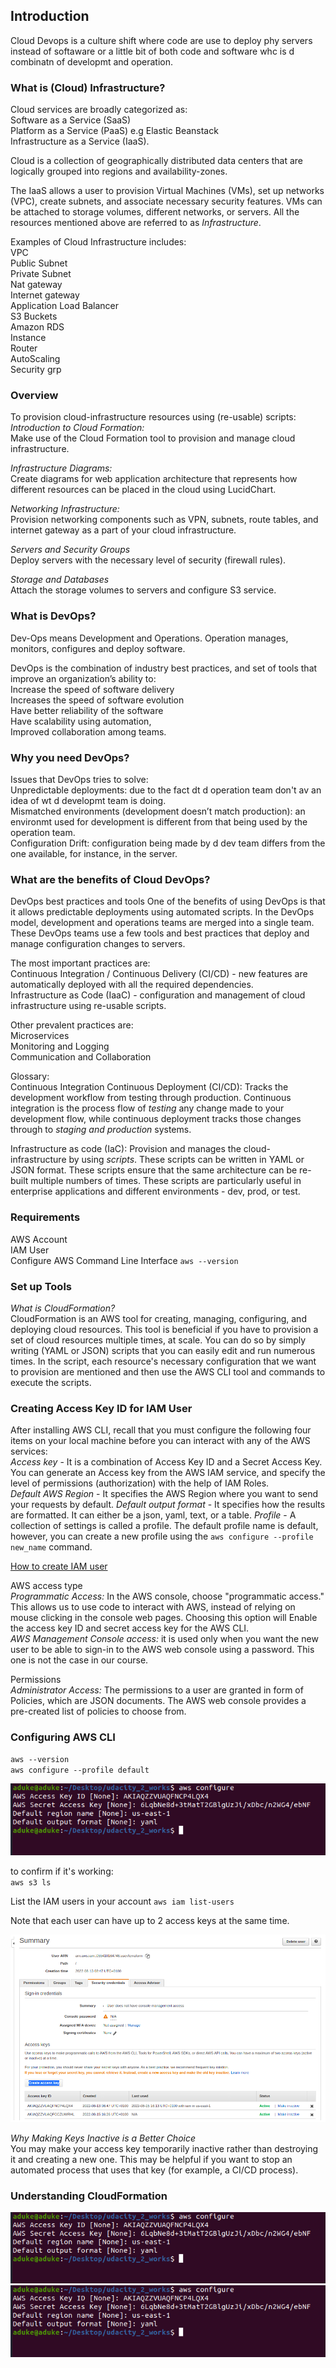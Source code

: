 ## Introduction
Cloud Devops is a culture shift where code are use to deploy phy servers instead of softaware or a little bit of both code and software whc is d combinatn of developmt and operation. 

### What is (Cloud) Infrastructure?
Cloud services are broadly categorized as:  
Software as a Service (SaaS)  
Platform as a Service (PaaS) e.g Elastic Beanstack     
Infrastructure as a Service (IaaS). 

Cloud is a collection of geographically distributed data centers that are logically grouped into regions and availability-zones.  

The IaaS allows a user to provision Virtual Machines (VMs), set up networks (VPC), create subnets, and associate necessary security features. VMs can be attached to storage volumes, different networks, or servers. All the resources mentioned above are referred to as *Infrastructure*.  

Examples of Cloud Infrastructure includes:  
VPC  
Public Subnet  
Private Subnet  
Nat gateway  
Internet gateway  
Application Load Balancer  
S3 Buckets  
Amazon RDS  
Instance  
Router  
AutoScaling  
Security grp  

### Overview
To provision cloud-infrastructure resources using (re-usable) scripts:
*Introduction to Cloud Formation:*  
Make use of the Cloud Formation tool to provision and manage cloud infrastructure.    

*Infrastructure Diagrams:*  
Create diagrams for web application architecture that represents how different resources can be placed in the cloud using LucidChart.

*Networking Infrastructure:*  
Provision networking components such as VPN, subnets, route tables, and internet gateway as a part of your cloud infrastructure.  

*Servers and Security Groups*  
Deploy servers with the necessary level of security (firewall rules).   

*Storage and Databases*  
Attach the storage volumes to servers and configure S3 service.  


### What is DevOps?
Dev-Ops means Development and Operations. Operation manages, monitors, configures and deploy software.  

DevOps is the combination of industry best practices, and set of tools that improve an organization’s ability to:  
Increase the speed of software delivery  
Increases the speed of software evolution  
Have better reliability of the software  
Have scalability using automation,  
Improved collaboration among teams.  

### Why you need DevOps?
Issues that DevOps tries to solve:  
Unpredictable deployments: due to the fact dt d operation team don't av an idea of wt d developmt team is doing.  
Mismatched environments (development doesn’t match production): an environmt used for development is different from that being used by the operation team.  
Configuration Drift: configuration being made by d dev team differs from the one available, for instance, in the server.  

### What are the benefits of Cloud DevOps?
DevOps best practices and tools
One of the benefits of using DevOps is that it allows predictable deployments using automated scripts. In the DevOps model, development and operations teams are merged into a single team. These DevOps teams use a few tools and best practices that deploy and manage configuration changes to servers.  

The most important practices are:  
Continuous Integration / Continuous Delivery (CI/CD) - new features are automatically deployed with all the required dependencies.  
Infrastructure as Code (IaaC) - configuration and management of cloud infrastructure using re-usable scripts.  

Other prevalent practices are:  
Microservices  
Monitoring and Logging  
Communication and Collaboration  

Glossary:  
Continuous Integration Continuous Deployment (CI/CD): Tracks the development workflow from testing through production. Continuous integration is the process flow of *testing* any change made to your development flow, while continuous deployment tracks those changes through to *staging and production* systems.

Infrastructure as code (IaC): Provision and manages the cloud-infrastructure by using *scripts*. These scripts can be written in YAML or JSON format. These scripts ensure that the same architecture can be re-built multiple numbers of times. These scripts are particularly useful in enterprise applications and different environments - dev, prod, or test.  

### Requirements  
AWS Account  
IAM User  
Configure AWS Command Line Interface `aws --version`  


### Set up Tools
*What is CloudFormation?*  
CloudFormation is an AWS tool for creating, managing, configuring, and deploying cloud resources. This tool is beneficial if you have to provision a set of cloud resources multiple times, at scale. You can do so by simply writing (YAML or JSON) scripts that you can easily edit and run numerous times. In the script, each resource's necessary configuration that we want to provision are mentioned and then use the AWS CLI tool and commands to execute the scripts.  

### Creating Access Key ID for IAM User
After installing AWS CLI, recall that you must configure the following four items on your local machine before you can interact with any of the AWS services:  
*Access key* - It is a combination of Access Key ID and a Secret Access Key. You can generate an Access key from the AWS IAM service, and specify the level of permissions (authorization) with the help of IAM Roles.  
*Default AWS Region* - It specifies the AWS Region where you want to send your requests by default.
*Default output format* - It specifies how the results are formatted. It can either be a json, yaml, text, or a table.
*Profile* - A collection of settings is called a profile. The default profile name is default, however, you can create a new profile using the `aws configure --profile new_name` command.  

<a href="https://github.com/arabog/IAM-Policy" target="_blank">How to create IAM user</a>  

AWS access type  
*Programmatic Access:* In the AWS console, choose "programmatic access." This allows us to use code to interact with AWS, instead of relying on mouse clicking in the console web pages. Choosing this option will Enable the access key ID and secret access key for the AWS CLI.  
*AWS Management Console access:* it is used only when you want the new user to be able to sign-in to the AWS web console using a password. This one is not the case in our course.  

Permissions  
*Administrator Access:* The permissions to a user are granted in form of Policies, which are JSON documents. The AWS web console provides a pre-created list of policies to choose from.  

### Configuring AWS CLI
`aws --version`  
`aws configure --profile default`  

![cf1](cf1.png?raw=true "cf1")

to confirm if it's working:  
`aws s3 ls`  

List the IAM users in your account
`aws iam list-users`  

Note that each user can have up to 2 access keys at the same time.  

![cf2](cf2.png?raw=true "cf2")

*Why Making Keys Inactive is a Better Choice*  
You may make your access key temporarily inactive rather than destroying it and creating a new one. This may be helpful if you want to stop an automated process that uses that key (for example, a CI/CD process).  


### Understanding CloudFormation


![cf1](cf1.png?raw=true "cf1")
![cf1](cf1.png?raw=true "cf1")



